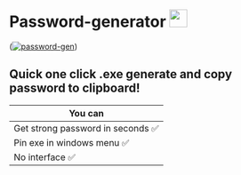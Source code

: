 # Password-generator <img src="https://github.com/blackcater/blackcater/raw/main/images/Hi.gif" height="32"/></h1>
(<a href="https://imgbb.com/"><img src="https://i.ibb.co/6R4wQLt/password-gen.png" alt="password-gen" border="0"></a>)
## Quick one click .exe generate and copy password to clipboard!

| You can       | 
| ------------- |
| Get strong password in seconds :white_check_mark: |
| Pin exe in windows menu :white_check_mark: |
| No interface :white_check_mark: |
